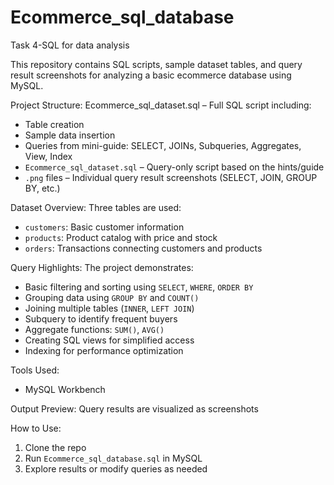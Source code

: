# Ecommerce_sql_database
Task 4-SQL for data analysis 

This repository contains SQL scripts, sample dataset tables, and query result screenshots for analyzing a basic ecommerce database using MySQL.

Project Structure:
Ecommerce_sql_dataset.sql – Full SQL script including:
  - Table creation
  - Sample data insertion
  - Queries from mini-guide: SELECT, JOINs, Subqueries, Aggregates, View, Index
- `Ecommerce_sql_dataset.sql` – Query-only script based on the hints/guide
- `.png` files – Individual query result screenshots (SELECT, JOIN, GROUP BY, etc.)

Dataset Overview:
Three tables are used:
- `customers`: Basic customer information
- `products`: Product catalog with price and stock
- `orders`: Transactions connecting customers and products

Query Highlights:
The project demonstrates:
- Basic filtering and sorting using `SELECT`, `WHERE`, `ORDER BY`
- Grouping data using `GROUP BY` and `COUNT()`
- Joining multiple tables (`INNER`, `LEFT JOIN`)
- Subquery to identify frequent buyers
- Aggregate functions: `SUM()`, `AVG()`
- Creating SQL views for simplified access
- Indexing for performance optimization

Tools Used:
- MySQL Workbench

Output Preview:
Query results are visualized as screenshots

How to Use:
1. Clone the repo
2. Run `Ecommerce_sql_database.sql` in MySQL
3. Explore results or modify queries as needed
